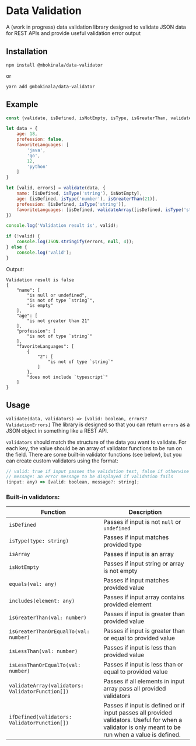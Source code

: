 # Data Validation

A (work in progress) data validation library designed to validate JSON data for REST APIs and provide useful validation error output

## Installation
```shell
npm install @mbokinala/data-validator
```
or
```shell
yarn add @mbokinala/data-validator
```

## Example
```js
const {validate, isDefined, isNotEmpty, isType, isGreaterThan, validateArray, includes} = require('@mbokinala/data-validator');

let data = {
    age: 18,
    profession: false,
    favoriteLanguages: [
        'java',
        'go',
        12,
        'python'
    ]
}

let [valid, errors] = validate(data, {
    name: [isDefined, isType('string'), isNotEmpty],
    age: [isDefined, isType('number'), isGreaterThan(21)],
    profession: [isDefined, isType('string')],
    favoriteLanguages: [isDefined, validateArray([isDefined, isType('string')]), includes('typescript')]
})

console.log('Validation result is', valid);

if (!valid) {
    console.log(JSON.stringify(errors, null, 4));
} else {
    console.log('valid');
}
```
Output:
```
Validation result is false
{
    "name": [
        "is null or undefined",
        "is not of type `string`",
        "is empty"
    ],
    "age": [
        "is not greater than 21"
    ],
    "profession": [
        "is not of type `string`"
    ],
    "favoriteLanguages": [
        {
            "2": [
                "is not of type `string`"
            ]
        },
        "does not include `typescript`"
    ]
}
```

## Usage
`validate(data, validators) => [valid: boolean, errors? ValidationErrors]`
The library is designed so that you can return `errors` as a JSON object in something like a REST API.

`validators` should match the structure of the data you want to validate. For each key, the value should be an array of validator functions to be run on the field.
There are some built-in validator functions (see below), but you can create custom validators using the format:

```js
// valid: true if input passes the validation test, false if otherwise
// message: an error message to be displayed if validation fails
(input: any) => [valid: boolean, message?: string];
```

### Built-in validators:
| Function                                         	| Description                                                                                                                                         	|
|--------------------------------------------------	|-----------------------------------------------------------------------------------------------------------------------------------------------------	|
| `isDefined`                                      	| Passes if input is not `null` or `undefined`                                                                                                        	|
| `isType(type: string)`                           	| Passes if input matches provided type                                                                                                               	|
| `isArray`                                        	| Passes if input is an array                                                                                                                         	|
| `isNotEmpty`                                     	| Passes if input string or array is not empty                                                                                                        	|
| `equals(val: any)`                               	| Passes if input matches provided value                                                                                                              	|
| `includes(element: any)`                         	| Passes if input array contains provided element                                                                                                     	|
| `isGreaterThan(val: number)`                     	| Passes if input is greater than provided value                                                                                                      	|
| `isGreaterThanOrEqualTo(val: number)`            	| Passes if input is greater than or equal to provided value                                                                                          	|
| `isLessThan(val: number)`                        	| Passes if input is less than provided value                                                                                                         	|
| `isLessThanOrEqualTo(val: number)`               	| Passes if input is less than or equal to provided value                                                                                             	|
| `validateArray(validators: ValidatorFunction[])` 	| Passes if all elements in input array pass all provided validators                                                                                  	|
| `ifDefined(validators: ValidatorFunction[])`     	| Passes if input is defined or if input passes all provided validators. Useful for when a validator is only meant to be run when a value is defined. 	|